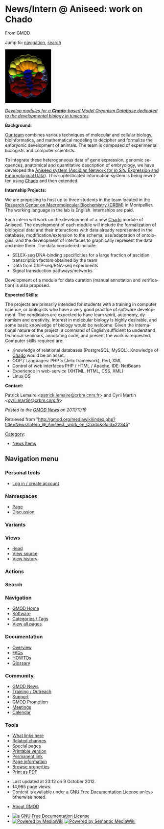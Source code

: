 <div id="mw-page-base" class="noprint">

</div>

<div id="mw-head-base" class="noprint">

</div>

<div id="content" class="mw-body" role="main">

<span id="top"></span>

<div id="mw-js-message" style="display:none;">

</div>



# <span dir="auto">News/Intern @ Aniseed: work on Chado</span>

<div id="bodyContent">

<div id="siteSub">

From GMOD

</div>

<div id="contentSub">

</div>

<div id="jump-to-nav" class="mw-jump">

Jump to: [navigation](#mw-navigation), [search](#p-search)

</div>

<div id="mw-content-text" class="mw-content-ltr" lang="en" dir="ltr">

<div class="floatright">

<a href="http://www.aniseed.cnrs.fr/" rel="nofollow"
title="ANISEED seeking interns to work on Chado"><img
src="../../mediawiki/images/thumb/2/27/ANISEEDImage.jpg/150px-ANISEEDImage.jpg"
srcset="../../mediawiki/images/thumb/2/27/ANISEEDImage.jpg/225px-ANISEEDImage.jpg 1.5x, ../../mediawiki/images/thumb/2/27/ANISEEDImage.jpg/300px-ANISEEDImage.jpg 2x"
width="150" height="175"
alt="ANISEED seeking interns to work on Chado" /></a>

</div>

*<a href="http://www.aniseed.cnrs.fr/" class="external text"
rel="nofollow">Develop modules for a <strong>Chado</strong>-based Model
Organism Database dedicated to the developmental biology in
tunicates</a>.*

**Background:**

<a href="http://www.aniseed.cnrs.fr/ciona/lemaire/"
class="external text" rel="nofollow">Our team</a> combines various
techniques of molecular and cellular biology, bioinformatics, and
mathematical modeling to decipher and formalize the embryonic
development of animals. The team is composed of experimental biologists
and computer scientists.

To integrate these heterogeneous data of gene expression, genomic
sequences, anatomical and quantitative description of embryology, we
have developed the
<a href="http://www.aniseed.cnrs.fr/" class="external text"
rel="nofollow">Aniseed system (Ascidian Network for <em>In Situ</em>
Expression and Embryological Data</a>). This sophisticated information
system is being rewritten using
<a href="../Chado" class="mw-redirect" title="Chado">Chado</a> and then
extended.

**Internship Projects:**

We are proposing to host up to three students in the team located in the
<a href="http://www.crbm.cnrs.fr/" class="external text"
rel="nofollow">Research Center on Macromolecular Biochemistry (CRBM)</a>
in Montpellier. The working language in the lab is English. Internships
are paid.

Each intern will work on the development of a new
<a href="../Chado" class="mw-redirect" title="Chado">Chado</a> module of
Aniseed. The development of each module will include the formalization
of biological data and their interactions with data already represented
in the database, modification/extension to the schema, use/adaptation of
ontologies, and the development of interfaces to graphically represent
the data and mine them. The data considered include:

- SELEX-seq DNA-binding specificities for a large fraction of ascidian
  transcription factors obtained by the team
- Data from ChIP-seq/RNA-seq experiments
- Signal transduction pathways/networks

Development of a module for data curation (manual annotation and
verification) is also proposed.

**Expected Skills:**

The projects are primarily intended for students with a training in
computer science, or biologists who have a very good practice of
software development. The candidates are expected to have team spirit,
autonomy, dynamism and creativity. Interest in molecular biology is
highly desirable, and some basic knowledge of biology would be welcome.
Given the international nature of the project, a command of English
sufficient to understand technical seminars, annotating code, and
present the work is requested. Computer skills required are:

- Knowledge of relational databases (PostgreSQL, MySQL). Knowledge of
  <a href="../Chado" class="mw-redirect" title="Chado">Chado</a> would
  be an asset.
- OOP / Languages: PHP 5 (Jelix framework), Perl, XML
- Control of web interfaces PHP / HTML / Apache, IDE: NetBeans
- Experience in web-service (XHTML, HTML, CSS, XML)
- Linux OS

**Contact:**

Patrick Lemaire
\<<a href="mailto:patrick.lemaire@crbm.cnrs.fr" class="external text"
rel="nofollow">patrick.lemaire@crbm.cnrs.fr</a>\> and Cyril Martin
\<<a href="mailto:cyril.martin@crbm.cnrs.fr" class="external text"
rel="nofollow">cyril.martin@crbm.cnrs.fr</a>\>

  

<div class="newsfooter">

*Posted to the [GMOD News](../GMOD_News "GMOD News") on 2011/11/19*

</div>

</div>

<div class="printfooter">

Retrieved from
"<http://gmod.org/mediawiki/index.php?title=News/Intern_@_Aniseed:_work_on_Chado&oldid=22345>"

</div>

<div id="catlinks" class="catlinks">

<div id="mw-normal-catlinks" class="mw-normal-catlinks">

[Category](../Special:Categories "Special:Categories"):

- [News Items](../Category:News_Items "Category:News Items")

</div>

</div>

<div class="visualClear">

</div>

</div>

</div>

<div id="mw-navigation">

## Navigation menu

<div id="mw-head">

<div id="p-personal" role="navigation"
aria-labelledby="p-personal-label">

### Personal tools

- <span id="pt-login"><a
  href="http://gmod.org/mediawiki/index.php?title=Special:UserLogin&amp;returnto=News%2FIntern+%40+Aniseed%3A+work+on+Chado"
  accesskey="o"
  title="You are encouraged to log in; however, it is not mandatory [o]">Log
  in / create account</a></span>

</div>

<div id="left-navigation">

<div id="p-namespaces" class="vectorTabs" role="navigation"
aria-labelledby="p-namespaces-label">

### Namespaces

- <span id="ca-nstab-main"><a href="Intern_@_Aniseed:_work_on_Chado" accesskey="c"
  title="View the content page [c]">Page</a></span>
- <span id="ca-talk"><a
  href="http://gmod.org/mediawiki/index.php?title=Talk:News/Intern_@_Aniseed:_work_on_Chado&amp;action=edit&amp;redlink=1"
  accesskey="t"
  title="Discussion about the content page [t]">Discussion</a></span>

</div>

<div id="p-variants" class="vectorMenu emptyPortlet" role="navigation"
aria-labelledby="p-variants-label">

### 

### Variants[](#)

<div class="menu">

</div>

</div>

</div>

<div id="right-navigation">

<div id="p-views" class="vectorTabs" role="navigation"
aria-labelledby="p-views-label">

### Views

- <span id="ca-view">[Read](Intern_@_Aniseed:_work_on_Chado)</span>
- <span id="ca-viewsource"><a
  href="http://gmod.org/mediawiki/index.php?title=News/Intern_@_Aniseed:_work_on_Chado&amp;action=edit"
  accesskey="e" title="This page is protected.
  You can view its source [e]">View source</a></span>
- <span id="ca-history"><a
  href="http://gmod.org/mediawiki/index.php?title=News/Intern_@_Aniseed:_work_on_Chado&amp;action=history"
  accesskey="h" title="Past revisions of this page [h]">View history</a></span>

</div>

<div id="p-cactions" class="vectorMenu emptyPortlet" role="navigation"
aria-labelledby="p-cactions-label">

### Actions[](#)

<div class="menu">

</div>

</div>

<div id="p-search" role="search">

### Search

<div id="simpleSearch">

</div>

</div>

</div>

</div>

<div id="mw-panel">

<div id="p-logo" role="banner">

<a href="../Main_Page"
style="background-image: url(../../images/GMOD-cogs.png);"
title="Visit the main page"></a>

</div>

<div id="p-Navigation" class="portal" role="navigation"
aria-labelledby="p-Navigation-label">

### Navigation

<div class="body">

- <span id="n-GMOD-Home">[GMOD Home](../Main_Page)</span>
- <span id="n-Software">[Software](../GMOD_Components)</span>
- <span id="n-Categories-.2F-Tags">[Categories /
  Tags](../Categories)</span>
- <span id="n-View-all-pages">[View all
  pages](../Special:AllPages)</span>

</div>

</div>

<div id="p-Documentation" class="portal" role="navigation"
aria-labelledby="p-Documentation-label">

### Documentation

<div class="body">

- <span id="n-Overview">[Overview](../Overview)</span>
- <span id="n-FAQs">[FAQs](../Category:FAQ)</span>
- <span id="n-HOWTOs">[HOWTOs](../Category:HOWTO)</span>
- <span id="n-Glossary">[Glossary](../Glossary)</span>

</div>

</div>

<div id="p-Community" class="portal" role="navigation"
aria-labelledby="p-Community-label">

### Community

<div class="body">

- <span id="n-GMOD-News">[GMOD News](../GMOD_News)</span>
- <span id="n-Training-.2F-Outreach">[Training /
  Outreach](../Training_and_Outreach)</span>
- <span id="n-Support">[Support](../Support)</span>
- <span id="n-GMOD-Promotion">[GMOD Promotion](../GMOD_Promotion)</span>
- <span id="n-Meetings">[Meetings](../Meetings)</span>
- <span id="n-Calendar">[Calendar](../Calendar)</span>

</div>

</div>

<div id="p-tb" class="portal" role="navigation"
aria-labelledby="p-tb-label">

### Tools

<div class="body">

- <span id="t-whatlinkshere"><a href="../Special:WhatLinksHere/News/Intern_@_Aniseed:_work_on_Chado"
  accesskey="j" title="A list of all wiki pages that link here [j]">What
  links here</a></span>
- <span id="t-recentchangeslinked"><a
  href="../Special:RecentChangesLinked/News/Intern_@_Aniseed:_work_on_Chado"
  accesskey="k"
  title="Recent changes in pages linked from this page [k]">Related
  changes</a></span>
- <span id="t-specialpages"><a href="../Special:SpecialPages" accesskey="q"
  title="A list of all special pages [q]">Special pages</a></span>
- <span id="t-print"><a
  href="http://gmod.org/mediawiki/index.php?title=News/Intern_@_Aniseed:_work_on_Chado&amp;printable=yes"
  rel="alternate" accesskey="p"
  title="Printable version of this page [p]">Printable version</a></span>
- <span id="t-permalink">[Permanent
  link](http://gmod.org/mediawiki/index.php?title=News/Intern_@_Aniseed:_work_on_Chado&oldid=22345 "Permanent link to this revision of the page")</span>
- <span id="t-info">[Page
  information](http://gmod.org/mediawiki/index.php?title=News/Intern_@_Aniseed:_work_on_Chado&action=info)</span>
- <span id="t-smwbrowselink"><a href="../Special:Browse/News-2FIntern_@_Aniseed:_work_on_Chado"
  rel="smw-browse">Browse properties</a></span>
- <span id="t-pdf">[Print as
  PDF](http://gmod.org/mediawiki/index.php?title=Special:PdfPrint&page=News/Intern_@_Aniseed:_work_on_Chado)</span>

</div>

</div>

</div>

</div>

<div id="footer" role="contentinfo">

- <span id="footer-info-lastmod">Last updated at 23:12 on 9 October
  2012.</span>
- <span id="footer-info-viewcount">14,995 page views.</span>
- <span id="footer-info-copyright">Content is available under
  <a href="http://www.gnu.org/licenses/fdl-1.3.html" class="external"
  rel="nofollow">a GNU Free Documentation License</a> unless otherwise
  noted.</span>

<!-- -->

- <span id="footer-places-about">[About
  GMOD](../GMOD:About "GMOD:About")</span>

<!-- -->

- <span id="footer-copyrightico">[<img src="http://www.gnu.org/graphics/gfdl-logo-small.png" width="88"
  height="31" alt="a GNU Free Documentation License" />](http://www.gnu.org/licenses/fdl-1.3.html)</span>
- <span id="footer-poweredbyico">[<img
  src="../../mediawiki/skins/common/images/poweredby_mediawiki_88x31.png"
  width="88" height="31" alt="Powered by MediaWiki" />](http://www.mediawiki.org/)
  [<img
  src="../../mediawiki/extensions/SemanticMediaWiki/resources/images/smw_button.png"
  width="88" height="31" alt="Powered by Semantic MediaWiki" />](https://www.semantic-mediawiki.org/wiki/Semantic_MediaWiki)</span>

<div style="clear:both">

</div>

</div>
